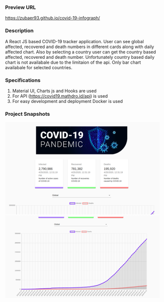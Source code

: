 ### Preview URL
https://zubaer93.github.io/covid-19-infograph/

### Description

A React JS based COVID-19 tracker application. User can see global affected, recovered and death numbers in different cards along with daily affected chart. Also by selecting a country user can get the country based affected, recovered and death number. Unfortunately country based daily chart is not availabale due to the limitaion of the api. Only bar chart availabale for selected countries.

### Specifications

1. Material UI, Charts js and Hooks are used
2. For API (https://covid19.mathdro.id/api) is used
3. For easy development and deployment Docker is used

### Project Snapshots

![](src/images/Project%20screenshot%201.png)
![](src/images/Project%20screenshot%202.png)

